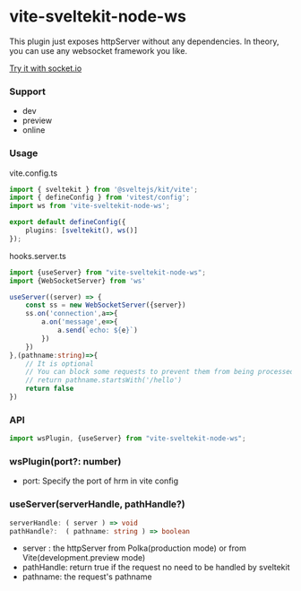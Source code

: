 # vite-sveltekit-node-ws

This plugin just exposes httpServer without any dependencies. In theory, you can use any websocket framework you like.

[Try it with socket.io](https://github.com/aolose/sk-node-ws-demo)

### Support 
- dev 
- preview 
- online

### Usage

vite.config.ts

```ts
import { sveltekit } from '@sveltejs/kit/vite';
import { defineConfig } from 'vitest/config';
import ws from 'vite-sveltekit-node-ws';

export default defineConfig({
    plugins: [sveltekit(), ws()]
});

```

hooks.server.ts 

```ts
import {useServer} from "vite-sveltekit-node-ws";
import {WebSocketServer} from 'ws'

useServer((server) => {
    const ss = new WebSocketServer({server})
    ss.on('connection',a=>{
        a.on('message',e=>{
            a.send(`echo: ${e}`)
        })
    })
},(pathname:string)=>{
    // It is optional 
    // You can block some requests to prevent them from being processed by SveltetKit
    // return pathname.startsWith('/hello')
    return false
})

```

### API

```ts
import wsPlugin, {useServer} from "vite-sveltekit-node-ws";
```

### wsPlugin(port?: number)
- port: Specify the port of hrm in vite config

### useServer(serverHandle, pathHandle?)
```ts
serverHandle: ( server ) => void
pathHandle?:  ( pathname: string ) => boolean 
```
- server : the httpServer from Polka(production mode) or from Vite(development.preview mode)
- pathHandle: return true if the request no need to be handled by sveltekit
- pathname: the request's pathname


